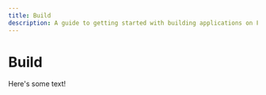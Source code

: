 ```yaml
---
title: Build
description: A guide to getting started with building applications on Filecoin.
---
```


# Build

Here's some text!
